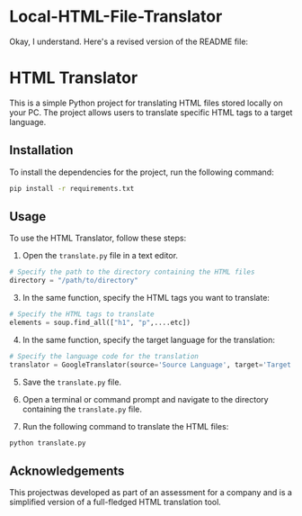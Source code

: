 # Local-HTML-File-Translator
Okay, I understand. Here's a revised version of the README file:

# HTML Translator

This is a simple Python project for translating HTML files stored locally on your PC. The project allows users to translate specific HTML tags to a target language.

## Installation

To install the dependencies for the project, run the following command:

```sh
pip install -r requirements.txt
```

## Usage

To use the HTML Translator, follow these steps:

1. Open the `translate.py` file in a text editor.


```python
# Specify the path to the directory containing the HTML files
directory = "/path/to/directory"
```

3. In the same function, specify the HTML tags you want to translate:

```python
# Specify the HTML tags to translate
elements = soup.find_all(["h1", "p",....etc])
```

4. In the same function, specify the target language for the translation:

```python
# Specify the language code for the translation
translator = GoogleTranslator(source='Source Language', target='Target Language')
```

5. Save the `translate.py` file.

6. Open a terminal or command prompt and navigate to the directory containing the `translate.py` file.

7. Run the following command to translate the HTML files:

```sh
python translate.py
```


## Acknowledgements

This projectwas developed as part of an assessment for a company and is a simplified version of a full-fledged HTML translation tool.
